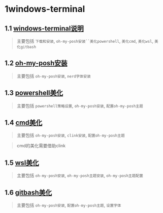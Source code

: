 # 1windows-terminal

## 1.1 [windows-terminal说明](./1.windows-terminal说明.md)

> 主要包括 `下载和安装`, `oh-my-posh安装``美化powershell`, `美化cmd`, `美化wsl`, `美化gitbash`

## 1.2 [oh-my-posh安装](./2.oh-my-posh安装.md)

> 主要包括 `oh-my-posh安装`, `nerd字体安装 `

## 1.3 [powershell美化](./3.powershell美化.md)

> 主要包括 `powershell策略设置`, `oh-my-posh安装`, `配置oh-my-posh主题`

## 1.4 [cmd美化](./4.cmd美化.md)

> 主要包括 `oh-my-posh安装`, `clink安装`, `配置oh-my-posh主题`

> cmd的美化需要借助clink

## 1.5 [wsl美化](./5.wsl美化.md)

> 主要包括 `oh-my-posh安装`, `oh-my-posh主题安装`, `oh-my-posh主题配置`

## 1.6 [gitbash美化](./6.gitbash美化.md)

> 主要包括 `oh-my-posh安装`, `配置oh-my-posh主题`, `设置字体`
